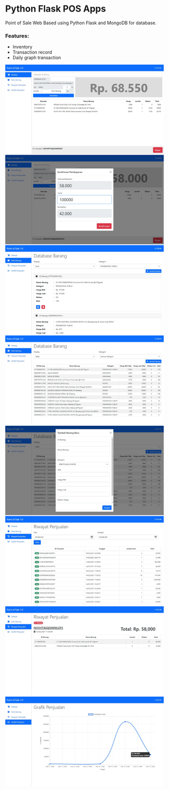 # Python Flask POS Apps

Point of Sale Web Based using Python Flask and MongoDB for database.
### Features:
* Inventory
* Transaction record
* Daily graph transaction

![alt text](https://github.com/rijalfm/Python_Flask_POS_Apps/blob/main/img1.jpg?raw=true)
![alt text](https://github.com/rijalfm/Python_Flask_POS_Apps/blob/main/img.jpg?raw=true)
![alt text](https://github.com/rijalfm/Python_Flask_POS_Apps/blob/main/img2.jpg?raw=true)
![alt text](https://github.com/rijalfm/Python_Flask_POS_Apps/blob/main/img3.jpg?raw=true)
![alt text](https://github.com/rijalfm/Python_Flask_POS_Apps/blob/main/img4.jpg?raw=true)
![alt text](https://github.com/rijalfm/Python_Flask_POS_Apps/blob/main/img5.jpg?raw=true)
![alt text](https://github.com/rijalfm/Python_Flask_POS_Apps/blob/main/img6.jpg?raw=true)
![alt text](https://github.com/rijalfm/Python_Flask_POS_Apps/blob/main/img7.jpg?raw=true)
